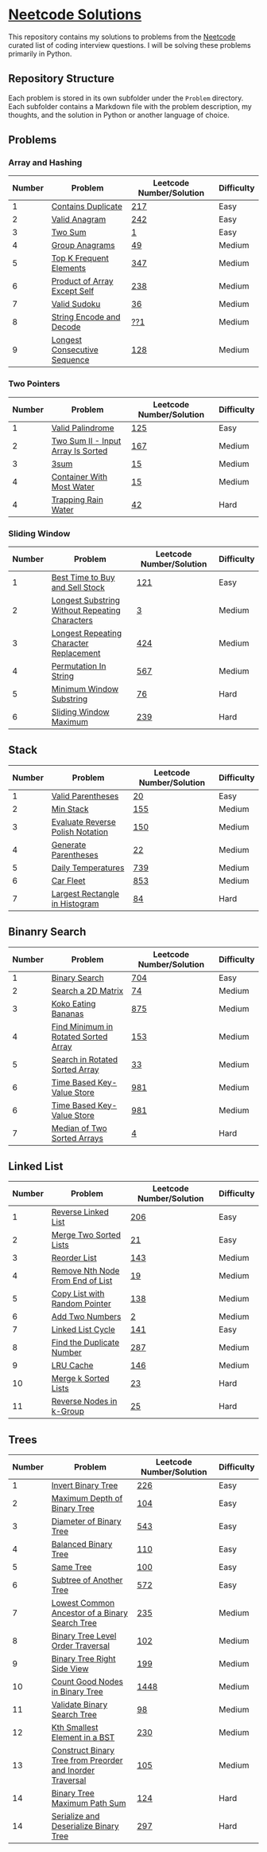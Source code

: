 # [Neetcode Solutions](https://github.com/bharathts07/neetcode-ps)

This repository contains my solutions to problems from the [Neetcode](https://neetcode.io/) curated list of coding interview questions. I will be solving these problems primarily in Python.

## Repository Structure

Each problem is stored in its own subfolder under the `Problem` directory. Each subfolder contains a Markdown file with the problem description, my thoughts, and the solution in Python or another language of choice.

## Problems

### Array and Hashing

| Number | Problem                                                                                                 | Leetcode Number/Solution      | Difficulty |
| ------ | ------------------------------------------------------------------------------------------------------- | ----------------------------- | ---------- |
| 1      | [Contains Duplicate](https://leetcode.com/problems/contains-duplicate/description/)                     | [217](/Problems/217/index.md) | Easy       |
| 2      | [Valid Anagram](https://leetcode.com/problems/valid-anagram/description/)                               | [242](/Problems/242/index.md) | Easy       |
| 3      | [Two Sum](https://leetcode.com/problems/two-sum/description/)                                           | [1](/Problems/1/index.md)     | Easy       |
| 4      | [Group Anagrams](https://leetcode.com/problems/group-anagrams/description/)                             | [49](/Problems/49/index.md)   | Medium     |
| 5      | [Top K Frequent Elements](https://leetcode.com/problems/top-k-frequent-elements/description/)           | [347](/Problems/347/index.md) | Medium     |
| 6      | [Product of Array Except Self](https://leetcode.com/problems/product-of-array-except-self/description/) | [238](/Problems/238/index.md) | Medium     |
| 7      | [Valid Sudoku](https://leetcode.com/problems/valid-sudoku/description/)                                 | [36](/Problems/36/index.md)   | Medium     |
| 8      | [String Encode and Decode](https://neetcode.io/problems/string-encode-and-decode)                       | [??1](/Problems/??1/index.md) | Medium     |
| 9      | [Longest Consecutive Sequence](https://leetcode.com/problems/longest-consecutive-sequence/description/) | [128](/Problems/128/index.md) | Medium     |

### Two Pointers

| Number | Problem                                                                                                           | Leetcode Number/Solution      | Difficulty |
| ------ | ----------------------------------------------------------------------------------------------------------------- | ----------------------------- | ---------- |
| 1      | [Valid Palindrome](https://leetcode.com/problems/valid-palindrome/description/)                                   | [125](/Problems/125/index.md) | Easy       |
| 2      | [Two Sum II - Input Array Is Sorted](https://leetcode.com/problems/two-sum-ii-input-array-is-sorted/description/) | [167](/Problems/167/index.md) | Medium     |
| 3      | [3sum](https://leetcode.com/problems/3sum/description/)                                                           | [15](/Problems/15/index.md)   | Medium     |
| 4      | [Container With Most Water](https://leetcode.com/problems/container-with-most-water/description/)                 | [15](/Problems/11/index.md)   | Medium     |
| 4      | [Trapping Rain Water](https://leetcode.com/problems/trapping-rain-water/description/)                             | [42](/Problems/42/index.md)   | Hard       |

### Sliding Window

| Number | Problem                                                                                                                                     | Leetcode Number/Solution      | Difficulty |
| ------ | ------------------------------------------------------------------------------------------------------------------------------------------- | ----------------------------- | ---------- |
| 1      | [Best Time to Buy and Sell Stock](https://leetcode.com/problems/best-time-to-buy-and-sell-stock/description/)                               | [121](/Problems/121/index.md) | Easy       |
| 2      | [Longest Substring Without Repeating Characters](https://leetcode.com/problems/longest-substring-without-repeating-characters/description/) | [3](/Problems/3/index.md)     | Medium     |
| 3      | [Longest Repeating Character Replacement](https://leetcode.com/problems/longest-repeating-character-replacement/description/)               | [424](/Problems/424/index.md) | Medium     |
| 4      | [Permutation In String](https://leetcode.com/problems/permutation-in-string/description/)                                                   | [567](/Problems/567/index.md) | Medium     |
| 5      | [Minimum Window Substring](https://leetcode.com/problems/minimum-window-substring/description/)                                             | [76](/Problems/76/index.md)   | Hard       |
| 6      | [Sliding Window Maximum](https://leetcode.com/problems/sliding-window-maximum/description/)                                                 | [239](/Problems/239/index.md) | Hard       |

## Stack

| Number | Problem                                                                                                         | Leetcode Number/Solution      | Difficulty |
| ------ | --------------------------------------------------------------------------------------------------------------- | ----------------------------- | ---------- |
| 1      | [Valid Parentheses](https://leetcode.com/problems/valid-parentheses/description/)                               | [20](/Problems/20/index.md)   | Easy       |
| 2      | [Min Stack](https://leetcode.com/problems/min-stack/description/)                                               | [155](/Problems/155/index.md) | Medium     |
| 3      | [Evaluate Reverse Polish Notation](https://leetcode.com/problems/evaluate-reverse-polish-notation/description/) | [150](/Problems/150/index.md) | Medium     |
| 4      | [Generate Parentheses](https://leetcode.com/problems/generate-parentheses/description/)                         | [22](/Problems/22/index.md)   | Medium     |
| 5      | [Daily Temperatures](https://leetcode.com/problems/daily-temperatures/description/)                             | [739](/Problems/739/index.md) | Medium     |
| 6      | [Car Fleet](https://leetcode.com/problems/car-fleet/description/)                                               | [853](/Problems/853/index.md) | Medium     |
| 7      | [Largest Rectangle in Histogram](https://leetcode.com/problems/largest-rectangle-in-histogram/description/)     | [84](/Problems/84/index.md)   | Hard       |

## Binanry Search

| Number | Problem                                                                                                                 | Leetcode Number/Solution      | Difficulty |
| ------ | ----------------------------------------------------------------------------------------------------------------------- | ----------------------------- | ---------- |
| 1      | [Binary Search](https://leetcode.com/problems/binary-search/)                                                           | [704](/Problems/704/index.md) | Easy       |
| 2      | [Search a 2D Matrix](https://leetcode.com/problems/search-a-2d-matrix/)                                                 | [74](/Problems/74/index.md)   | Medium     |
| 3      | [Koko Eating Bananas](https://leetcode.com/problems/koko-eating-bananas/description/)                                   | [875](/Problems/875/index.md) | Medium     |
| 4      | [Find Minimum in Rotated Sorted Array](https://leetcode.com/problems/find-minimum-in-rotated-sorted-array/description/) | [153](/Problems/153/index.md) | Medium     |
| 5      | [Search in Rotated Sorted Array](https://leetcode.com/problems/search-in-rotated-sorted-array/description/)             | [33](/Problems/33/index.md)   | Medium     |
| 6      | [Time Based Key-Value Store](https://leetcode.com/problems/time-based-key-value-store/description/)                     | [981](/Problems/981/index.md) | Medium     |
| 6      | [Time Based Key-Value Store](https://leetcode.com/problems/time-based-key-value-store/description/)                     | [981](/Problems/981/index.md) | Medium     |
| 7      | [Median of Two Sorted Arrays](https://leetcode.com/problems/median-of-two-sorted-arrays/description/)                   | [4](/Problems/4/index.md)     | Hard       |

## Linked List

| Number | Problem                                                                                                         | Leetcode Number/Solution      | Difficulty |
| ------ | --------------------------------------------------------------------------------------------------------------- | ----------------------------- | ---------- |
| 1      | [Reverse Linked List](https://leetcode.com/problems/reverse-linked-list/description/)                           | [206](/Problems/206/index.md) | Easy       |
| 2      | [Merge Two Sorted Lists](https://leetcode.com/problems/merge-two-sorted-lists/)                                 | [21](/Problems/21/index.md)   | Easy       |
| 3      | [Reorder List](https://leetcode.com/problems/reorder-list/)                                                     | [143](/Problems/143/index.md) | Medium     |
| 4      | [Remove Nth Node From End of List](https://leetcode.com/problems/remove-nth-node-from-end-of-list/description/) | [19](/Problems/19/index.md)   | Medium     |
| 5      | [Copy List with Random Pointer](https://leetcode.com/problems/copy-list-with-random-pointer/description/)       | [138](/Problems/138/index.md) | Medium     |
| 6      | [Add Two Numbers](https://leetcode.com/problems/add-two-numbers/description/)                                   | [2](/Problems/2/index.md)     | Medium     |
| 7      | [Linked List Cycle](https://leetcode.com/problems/linked-list-cycle/description/)                               | [141](/Problems/141/index.md) | Easy       |
| 8      | [Find the Duplicate Number](https://leetcode.com/problems/find-the-duplicate-number/description/)               | [287](/Problems/287/index.md) | Medium     |
| 9      | [LRU Cache](https://leetcode.com/problems/lru-cache/description/)                                               | [146](/Problems/146/index.md) | Medium     |
| 10     | [Merge k Sorted Lists](https://leetcode.com/problems/merge-k-sorted-lists/description/)                         | [23](/Problems/23/index.md)   | Hard       |
| 11     | [Reverse Nodes in k-Group](https://leetcode.com/problems/reverse-nodes-in-k-group/description/)                 | [25](/Problems/25/index.md)   | Hard       |

## Trees

| Number | Problem                                                                                                                                                           | Leetcode Number/Solution         | Difficulty |
| ------ | ----------------------------------------------------------------------------------------------------------------------------------------------------------------- | -------------------------------- | ---------- |
| 1      | [Invert Binary Tree](https://leetcode.com/problems/invert-binary-tree/description/)                                                                               | [226](/Problems/226/index.md)    | Easy       |
| 2      | [Maximum Depth of Binary Tree](https://leetcode.com/problems/maximum-depth-of-binary-tree/description/)                                                           | [104](/Problems/104/index.md)    | Easy       |
| 3      | [Diameter of Binary Tree](https://leetcode.com/problems/diameter-of-binary-tree/description/)                                                                     | [543](/Problems/543/index.md)    | Easy       |
| 4      | [Balanced Binary Tree](https://leetcode.com/problems/balanced-binary-tree/description/)                                                                           | [110](/Problems/110/index.md)    | Easy       |
| 5      | [Same Tree](https://leetcode.com/problems/same-tree/description/)                                                                                                 | [100](/Problems/100/readme.md)   | Easy       |
| 6      | [Subtree of Another Tree](https://leetcode.com/problems/subtree-of-another-tree/description/)                                                                     | [572](/Problems/572/readme.md)   | Easy       |
| 7      | [Lowest Common Ancestor of a Binary Search Tree](https://leetcode.com/problems/lowest-common-ancestor-of-a-binary-search-tree/description/)                       | [235](/Problems/235/readme.md)   | Medium     |
| 8      | [Binary Tree Level Order Traversal](https://leetcode.com/problems/binary-tree-level-order-traversal/)                                                             | [102](/Problems/102/readme.md)   | Medium     |
| 9      | [Binary Tree Right Side View](https://leetcode.com/problems/binary-tree-right-side-view/description/)                                                             | [199](/Problems/199/readme.md)   | Medium     |
| 10     | [Count Good Nodes in Binary Tree](https://leetcode.com/problems/count-good-nodes-in-binary-tree/description/)                                                     | [1448](/Problems/1448/readme.md) | Medium     |
| 11     | [Validate Binary Search Tree](https://leetcode.com/problems/validate-binary-search-tree/description/)                                                             | [98](/Problems/98/readme.md)     | Medium     |
| 12     | [Kth Smallest Element in a BST](https://leetcode.com/problems/kth-smallest-element-in-a-bst/description/)                                                         | [230](/Problems/230/readme.md)   | Medium     |
| 13     | [Construct Binary Tree from Preorder and Inorder Traversal](https://leetcode.com/problems/construct-binary-tree-from-preorder-and-inorder-traversal/description/) | [105](/Problems/105/readme.md)   | Medium     |
| 14     | [Binary Tree Maximum Path Sum](https://leetcode.com/problems/binary-tree-maximum-path-sum/description/)                                                           | [124](/Problems/124/readme.md)   | Hard       |
| 14     | [Serialize and Deserialize Binary Tree](https://leetcode.com/problems/serialize-and-deserialize-binary-tree/description/)                                         | [297](/Problems/297/readme.md)   | Hard       |
